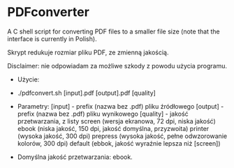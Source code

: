 # PDFconverter

A C shell script for converting PDF files to a smaller file size (note that the interface is currently in Polish).
 
Skrypt redukuje rozmiar pliku PDF, ze zmienną jakością.

Disclaimer: nie odpowiadam za możliwe szkody z powodu użycia programu.

 * Użycie: 
 * ./pdfconvert.sh [input].pdf [output].pdf [quality]
   
 * Parametry:
   [input] - prefix (nazwa bez .pdf) pliku źródłowego
   [output] - prefix (nazwa bez .pdf) pliku wynikowego
   [quality] - jakość przetwarzania, z listy
     screen   (wersja ekranowa, 72 dpi, niska jakość)
     ebook    (niska jakość, 150 dpi, jakość domyślna, przyzwoita)
     printer  (wysoka jakość, 300 dpi)
     prepress (wysoka jakość, pełne odwzorowanie kolorów, 300 dpi)
     default  (ebbok, jakość wyraźnie lepsza niż [screen])
     
 * Domyślna jakość przetwarzania: ebook.   

